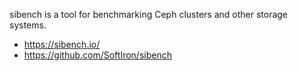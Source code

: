 sibench is a tool for benchmarking Ceph clusters and other storage systems.

- https://sibench.io/
- https://github.com/SoftIron/sibench
